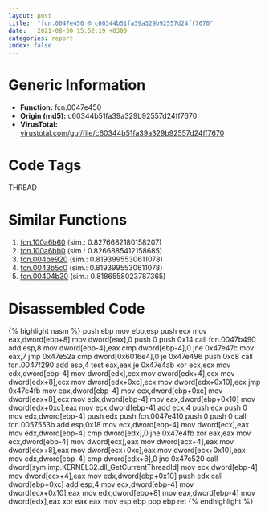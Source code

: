 ```yaml
---
layout: post
title:  "fcn.0047e450 @ c60344b51fa39a329b92557d24ff7670"
date:   2021-08-30 15:52:19 +0300
categories: report
index: false
---
```


# Generic Information
- **Function:** fcn.0047e450
- **Origin (md5):** c60344b51fa39a329b92557d24ff7670
- **VirusTotal:** [virustotal.com/gui/file/c60344b51fa39a329b92557d24ff7670][virustotal_ref]

# Code Tags
<span class="tag" id="THREAD">THREAD</span>


# Similar Functions

1. [fcn.100a6b60][similar_1_ref] (sim.: 0.8276682180158207)
2. [fcn.100a6bb0][similar_2_ref] (sim.: 0.8266885412158685)
3. [fcn.004be920][similar_3_ref] (sim.: 0.8193995530611078)
4. [fcn.0043b5c0][similar_4_ref] (sim.: 0.8193995530611078)
5. [fcn.00404b30][similar_5_ref] (sim.: 0.8186558023787365)


# Disassembled Code

{% highlight nasm %}
push ebp
mov ebp,esp
push ecx
mov eax,dword[ebp+8]
mov dword[eax],0
push 0
push 0x14
call fcn.0047b490
add esp,8
mov dword[ebp-4],eax
cmp dword[ebp-4],0
jne 0x47e47c
mov eax,7
jmp 0x47e52a
cmp dword[0x6016e4],0
je 0x47e496
push 0xc8
call fcn.0047f290
add esp,4
test eax,eax
je 0x47e4ab
xor ecx,ecx
mov edx,dword[ebp-4]
mov dword[edx],ecx
mov dword[edx+4],ecx
mov dword[edx+8],ecx
mov dword[edx+0xc],ecx
mov dword[edx+0x10],ecx
jmp 0x47e4fb
mov eax,dword[ebp-4]
mov ecx,dword[ebp+0xc]
mov dword[eax+8],ecx
mov edx,dword[ebp-4]
mov eax,dword[ebp+0x10]
mov dword[edx+0xc],eax
mov ecx,dword[ebp-4]
add ecx,4
push ecx
push 0
mov edx,dword[ebp-4]
push edx
push fcn.0047e410
push 0
push 0
call fcn.0057553b
add esp,0x18
mov ecx,dword[ebp-4]
mov dword[ecx],eax
mov edx,dword[ebp-4]
cmp dword[edx],0
jne 0x47e4fb
xor eax,eax
mov ecx,dword[ebp-4]
mov dword[ecx],eax
mov dword[ecx+4],eax
mov dword[ecx+8],eax
mov dword[ecx+0xc],eax
mov dword[ecx+0x10],eax
mov edx,dword[ebp-4]
cmp dword[edx+8],0
jne 0x47e520
call dword[sym.imp.KERNEL32.dll_GetCurrentThreadId]
mov ecx,dword[ebp-4]
mov dword[ecx+4],eax
mov edx,dword[ebp+0x10]
push edx
call dword[ebp+0xc]
add esp,4
mov ecx,dword[ebp-4]
mov dword[ecx+0x10],eax
mov edx,dword[ebp+8]
mov eax,dword[ebp-4]
mov dword[edx],eax
xor eax,eax
mov esp,ebp
pop ebp
ret
{% endhighlight %}


[similar_1_ref]: /report/fcn.100a6b60@a0ac129ff3ea4c0dfa9529c259a9502c
[similar_2_ref]: /report/fcn.100a6bb0@a0ac129ff3ea4c0dfa9529c259a9502c
[similar_3_ref]: /report/fcn.004be920@7453c96a6fbd42ec690b8deb53eafcba
[similar_4_ref]: /report/fcn.0043b5c0@3e981d1767f44f5fe2446a49ffe52f4e
[similar_5_ref]: /report/fcn.00404b30@250c15fdfedf90389001a715f8f899f1
[virustotal_ref]: https://www.virustotal.com/gui/file/c60344b51fa39a329b92557d24ff7670